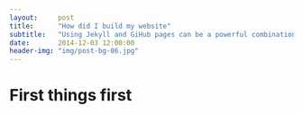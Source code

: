 ```yaml
---
layout:     post
title:      "How did I build my website"
subtitle:   "Using Jekyll and GiHub pages can be a powerful combination"
date:       2014-12-03 12:00:00
header-img: "img/post-bg-06.jpg"
---
```


# First things first
